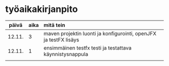 # työaikakirjanpito

| päivä | aika | mitä tein  |
| :----:|:-----| :-----|
| 12.11. |3    | maven projektin luonti ja konfigurointi, openJFX ja testFX lisäys |
| 12.11. |1    | ensimmäinen testfx testi ja testattava käynnistysnappula          |
| | | |
